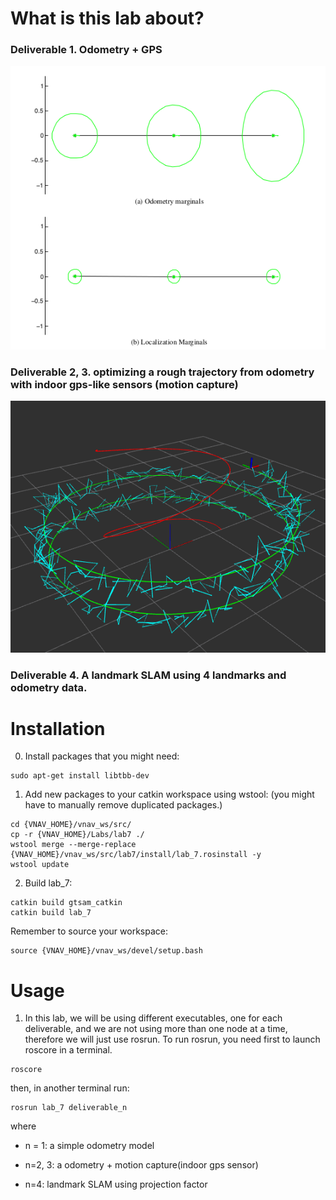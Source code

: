 # What is this lab about?

### Deliverable 1. Odometry + GPS
![Alt text](dev1.png)

### Deliverable 2, 3. optimizing a rough trajectory from odometry with indoor gps-like sensors (motion capture)
![Alt text](dev23.png)

### Deliverable 4. A landmark SLAM using 4 landmarks and odometry data.

# Installation

0. Install packages that you might need:
```
sudo apt-get install libtbb-dev
```

1. Add new packages to your catkin workspace using wstool: (you might have to manually remove duplicated packages.)
```
cd {VNAV_HOME}/vnav_ws/src/
cp -r {VNAV_HOME}/Labs/lab7 ./
wstool merge --merge-replace {VNAV_HOME}/vnav_ws/src/lab7/install/lab_7.rosinstall -y
wstool update
```

2. Build lab_7:
```
catkin build gtsam_catkin
catkin build lab_7
```

Remember to source your workspace:
```
source {VNAV_HOME}/vnav_ws/devel/setup.bash
```

# Usage

1. In this lab, we will be using different executables, one for each deliverable, and we are not using more than one node at a time, therefore we will just use rosrun.
To run rosrun, you need first to launch roscore in a terminal.
```
roscore
```
then, in another terminal run:
```
rosrun lab_7 deliverable_n
```
where 
- n = 1: a simple odometry model

- n=2, 3: a odometry + motion capture(indoor gps sensor)

- n=4: landmark SLAM using projection factor

